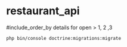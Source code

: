 # restaurant_api

#include_order_by details for open > 1, 2 ,3 
 
`php bin/console doctrine:migrations:migrate`